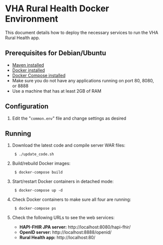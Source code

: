# VHA Rural Health Docker Environment

This document details how to deploy the necessary services to run the VHA Rural Health app.

## Prerequisites for Debian/Ubuntu

* [Maven installed](http://www.mkyong.com/maven/how-to-install-maven-in-ubuntu/)
* [Docker installed](http://docs.docker.com/installation/ubuntulinux/)
* [Docker Compose installed](https://docs.docker.com/compose/install/)
* Make sure you do not have any applications running on port 80, 8080, or 8888
* Use a machine that has at least 2GB of RAM

## Configuration

1. Edit the "`common.env`" file and change settings as desired

## Running

1. Download the latest code and compile server WAR files:

        $ ./update_code.sh

2. Build/rebuild Docker images:

        $ docker-compose build

3. Start/restart Docker containers in detached mode:

        $ docker-compose up -d

4. Check Docker containers to make sure all four are running:

        $ docker-compose ps

5. Check the following URLs to see the web services:
    * **HAPI-FHIR JPA server:** http://localhost:8080/hapi-fhir/
    * **OpenID server:** http://localhost:8888/openid/
    * **Rural Health app:** http://localhost:80/

